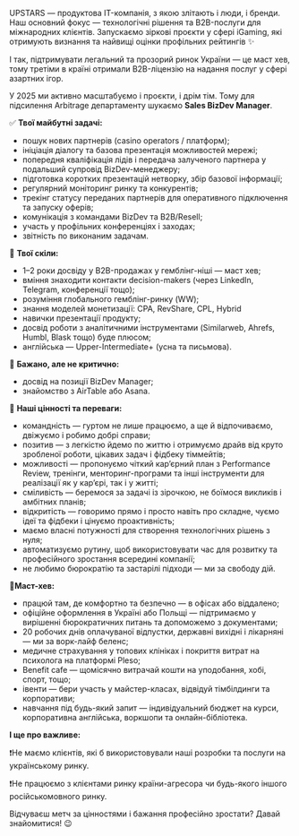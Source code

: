 UPSTARS — продуктова IT-компанія, з якою злітають і люди, і бренди. Наш
основний фокус — технологічні рішення та B2B-послуги для міжнародних клієнтів.
Запускаємо зіркові проєкти у сфері iGaming, які отримують визнання та найвищі
оцінки профільних рейтингів ✨

І так, підтримувати легальний та прозорий ринок України — це маст хев, тому
третіми в країні отримали B2B-ліцензію на надання послуг у сфері азартних
ігор.

У 2025 ми активно масштабуємо і проєкти, і дрім тім. Тому для підсилення
Arbitrage департаменту шукаємо **Sales BizDev Manager**.  
  

✅ **Твої майбутні задачі:**

  * пошук нових партнерів (casino operators / платформ);
  * ініціація діалогу та базова презентація можливостей мережі;
  * попередня кваліфікація лідів і передача залученого партнера у подальший супровід BizDev-менеджеру;
  * підготовка коротких презентацій нетворку, збір базової інформації;
  * регулярний моніторинг ринку та конкурентів;
  * трекінг статусу переданих партнерів для оперативного підключення та запуску оферів;
  * комунікація з командами BizDev та B2B/Resell;
  * участь у профільних конференціях і заходах;
  * звітність по виконаним задачам.

💪 **Твої скіли:**

  * 1–2 роки досвіду у B2B-продажах у гемблінг-ніші — маст хев;
  * вміння знаходити контакти decision-makers (через LinkedIn, Telegram, конференції тощо);
  * розуміння глобального гемблінг-ринку (WW);
  * знання моделей монетизації: CPA, RevShare, CPL, Hybrid
  * навички презентації продукту;
  * досвід роботи з аналітичними інструментами (Similarweb, Ahrefs, Humbl, Blask тощо) буде плюсом;
  * англійська — Upper-Intermediate+ (усна та письмова).

🤞 **Бажано, але не критично:**

  * досвід на позиції BizDev Manager;
  * знайомство з AirTable або Asana.

🌟 **Наші цінності та переваги:**

  * командність — гуртом не лише працюємо, а ще й відпочиваємо, двіжуємо і робимо добрі справи;
  * позитив — з легкістю йдемо по життю і отримуємо драйв від круто зробленої роботи, цікавих задач і фідбеку тіммейтів;
  * можливості — пропонуємо чіткий кар’єрний план з Performance Review, тренінги, менторинг-програми та інші інструменти для реалізації як у карʼєрі, так і у житті;
  * сміливість — беремося за задачі із зірочкою, не боїмося викликів і амбітних планів;
  * відкритість — говоримо прямо і просто навіть про складне, чуємо ідеї та фідбеки і цінуємо проактивність;
  * маємо власні потужності для створення технологічних рішень з нуля;
  * автоматизуємо рутину, щоб використовувати час для розвитку та професійного зростання всередині компанії;
  * не любимо бюрократію та застарілі підходи — ми за свободу дій.

🍪**Маст-хев:**

  * працюй там, де комфортно та безпечно — в офісах або віддалено;
  * офіційне оформлення в Україні або Польщі — підтримаємо у вирішенні бюрократичних питань та допоможемо з документами;
  * 20 робочих днів оплачуваної відпустки, державні вихідні і лікарняні — ми за ворк-лайф беленс;
  * медичне страхування у топових клініках і покриття витрат на психолога на платформі Pleso;
  * Benefit cafe — щомісячно витрачай кошти на уподобання, хобі, спорт, тощо;
  * івенти — бери участь у майстер-класах, відвідуй тімбілдинги та корпоративи;
  * навчання під будь-який запит — індивідуальний бюджет на курси, корпоративна англійська, воркшопи та онлайн-бібліотека.

**І ще про важливе:**

❗️Не маємо клієнтів, які б використовували наші розробки та послуги на
українському ринку.

❗️Не працюємо з клієнтами ринку країни-агресора чи будь-якого іншого
російськомовного ринку.

Відчуваєш метч за цінностями і бажання професійно зростати? Давай знайомитися!
😉